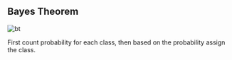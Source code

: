 ## Bayes Theorem

![bt]()

First count probability for each class, then based on the probability assign the class.

